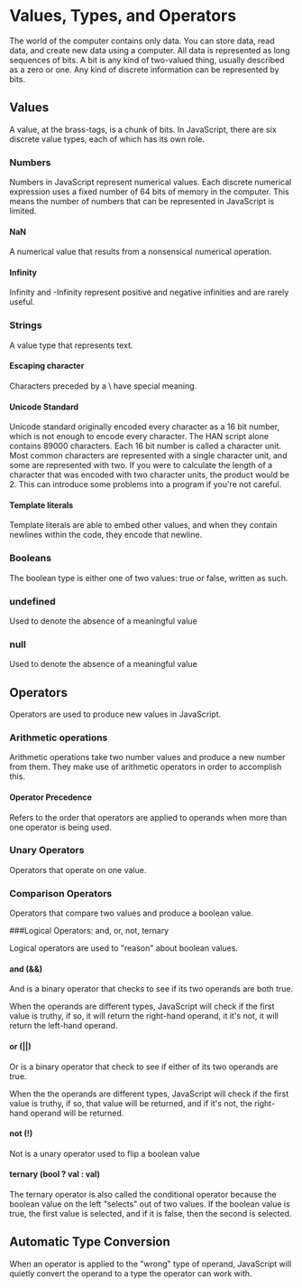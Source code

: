 # Values, Types, and Operators

The world of the computer contains only data. You can store data, read data, and create new data using a computer. All data is represented as long sequences of bits. A bit is any kind of two-valued thing, usually described as a zero or one. Any kind of discrete information can be represented by bits.

## Values

A value, at the brass-tags, is a chunk of bits. In JavaScript, there are six discrete value types, each of which has its own role.

### Numbers

Numbers in JavaScript represent numerical values. Each discrete numerical expression uses a fixed number of 64 bits of memory in the computer. This means the number of numbers that can be represented in JavaScript is limited.

#### NaN

A numerical value that results from a nonsensical numerical operation.

#### Infinity

Infinity and -Infinity represent positive and negative infinities and are rarely useful.

### Strings

A value type that represents text.

#### Escaping character

Characters preceded by a \ have special meaning.

#### Unicode Standard

Unicode standard originally encoded every character as a 16 bit number, which is not enough to encode every character. The HAN script alone contains 89000 characters. Each 16 bit number is called a character unit. Most common characters are represented with a single character unit, and some are represented with two. If you were to calculate the length of a character that was encoded with two character units, the product would be 2. This can introduce some problems into a program if you're not careful.

#### Template literals

Template literals are able to embed other values, and when they contain newlines within the code, they encode that newline.

### Booleans

The boolean type is either one of two values: true or false, written as such.

### undefined

Used to denote the absence of a meaningful value

### null

Used to denote the absence of a meaningful value

## Operators

Operators are used to produce new values in JavaScript.

### Arithmetic operations

Arithmetic operations take two number values and produce a new number from them. They make use of arithmetic operators in order to accomplish this.

#### Operator Precedence

Refers to the order that operators are applied to operands when more than one operator is being used.

### Unary Operators

Operators that operate on one value.

### Comparison Operators

Operators that compare two values and produce a boolean value.

###Logical Operators: and, or, not, ternary

Logical operators are used to "reason" about boolean values.

#### and (&&)

And is a binary operator that checks to see if its two operands are both true. 

When the operands are different types, JavaScript will check if the first value is truthy, if so, it will return the right-hand operand, it it's not, it will return the left-hand operand. 

#### or (||)

Or is a binary operator that check to see if either of its two operands are true. 

When the the operands are different types, JavaScript will check if the first value is truthy, if so, that value will be returned, and if it's not, the right-hand operand will be returned. 

#### not (!)

Not is a unary operator used to flip a boolean value

#### ternary (bool ? val : val)

The ternary operator is also called the conditional operator because the boolean value on the left "selects" out of two values. If the boolean value is true, the first value is selected, and if it is false, then the second is selected.


## Automatic Type Conversion

When an operator is applied to the "wrong" type of operand, JavaScript will quietly convert the operand to a type the operator can work with.